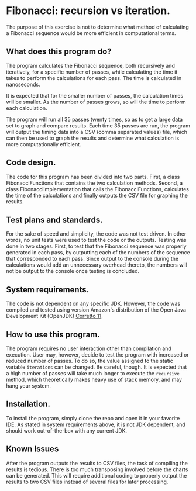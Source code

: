 # Fibonacci: recursion vs iteration.

The purpose of this exercise is not to determine what method of calculating a Fibonacci sequence would be more efficient in computational terms. 

## What does this program do?

The program calculates the Fibonacci sequence, both recursively and iteratively, for a specific number of passes, while
calculating the time it takes to perform the calculations for each pass. The time is calculated in nanoseconds.

It is expected that for the smaller number of passes, the calculation times will be smaller. As the number of passes
grows, so will the time to perform each calculation.

The program will run all 35 passes twenty times, so as to get a large data set to graph and compare results. Each time 
35 passes are run, the program will output the timing data into a CSV (comma separated values) file, 
which can then be used to graph the results and determine what calculation is more computationally efficient.

## Code design.

The code for this program has been divided into two parts. First, a class FibonacciFunctions that contains the two 
calculation methods. Second, a class FibonacciImplementation that calls the FibonacciFunctions, calculates the time of
the calculations and finally outputs the CSV file for graphing the results.

## Test plans and standards.

For the sake of speed and simplicity, the code was not test driven. In other words, no unit tests were used to test the
code or the outputs. Testing was done in two stages. First, to test that the Fibonacci sequence was properly generated
in each pass, by outputting each of the numbers of the sequence that corresponded to each pass. Since output to the
console during the calculations would add an unnecessary overhead thereto, the numbers will not be output to the console
once testing is concluded.

## System requirements.

The code is not dependent on any specific JDK. However, the code was compiled and tested using version Amazon's
distribution of the Open Java Development Kit (OpenJDK) [Corretto 11](https://docs.aws.amazon.com/corretto/latest/corretto-11-ug/what-is-corretto-11.html).

## How to use this program.

The program requires no user interaction other than compilation and execution. User may, however, decide to test the
program with increased or reduced number of passes. To do so, the value assigned to the static variable `iterations` can 
be changed. Be careful, though. It is expected that a high number of passes will take much longer to execute the 
`recursive` method, which theoretically makes heavy use of stack memory, and may hang your system.

## Installation.

To install the program, simply clone the repo and open it in your favorite IDE. As stated in system requirements above, 
it is not JDK dependent, and should work out-of-the-box with any current JDK.

## Known Issues

After the program outputs the results to CSV files, the task of compiling the results is tedious. There is too much
transposing involved before the charts can be generated. This will require additional coding to properly output the
results to two CSV files instead of several files for later processing. 

